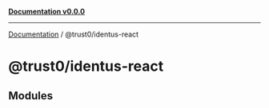 [**Documentation v0.0.0**](../../README.md)

***

[Documentation](../../README.md) / @trust0/identus-react

# @trust0/identus-react

## Modules

